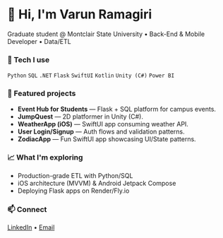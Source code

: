# 👋 Hi, I'm Varun Ramagiri
Graduate student @ Montclair State University • Back-End & Mobile Developer • Data/ETL

### 🔧 Tech I use
`Python` `SQL` `.NET` `Flask` `SwiftUI` `Kotlin` `Unity (C#)` `Power BI`

### 🚀 Featured projects
- **Event Hub for Students** — Flask + SQL platform for campus events.
- **JumpQuest** — 2D platformer in Unity (C#).
- **WeatherApp (iOS)** — SwiftUI app consuming weather API.
- **User Login/Signup** — Auth flows and validation patterns.
- **ZodiacApp** — Fun SwiftUI app showcasing UI/State patterns.

### 📈 What I'm exploring
- Production-grade ETL with Python/SQL
- iOS architecture (MVVM) & Android Jetpack Compose
- Deploying Flask apps on Render/Fly.io

### 📫 Connect
[LinkedIn](https://www.linkedin.com/in/varun-ramagiri) • [Email](mailto:ramagiriv1@montclair.edu)
